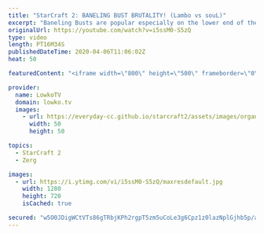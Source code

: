 ```yaml
---
title: "StarCraft 2: BANELING BUST BRUTALITY! (Lambo vs souL)"
excerpt: "Baneling Busts are popular especially on the lower end of the ladder as one of the first build orders and strategies that Zerg players in StarCraft 2 learn. However that does not mean it's a strategy that is not viable at the professional level of SC2. In this Zerg versus Terran between Lambo and souL"
originalUrl: https://youtube.com/watch?v=i5ssM0-S5zQ
type: video
length: PT16M34S
publishedDateTime: 2020-04-06T11:06:02Z
heat: 50

featuredContent: "<iframe width=\"800\" height=\"500\" frameborder=\"0\" src=\"https://www.youtube.com/embed/i5ssM0-S5zQ\" allow=\"accelerometer; autoplay; encrypted-media; gyroscope; picture-in-picture\" allowfullscreen></iframe>"

provider:
  name: LowkoTV
  domain: lowko.tv
  images:
    - url: https://everyday-cc.github.io/starcraft2/assets/images/organizations/lowko.tv-50x50.jpg
      width: 50
      height: 50

topics:
  - StarCraft 2
  - Zerg

images:
  - url: https://i.ytimg.com/vi/i5ssM0-S5zQ/maxresdefault.jpg
    width: 1280
    height: 720
    isCached: true

secured: "w5O0JDigWCtVTs86gTRbjKPh2rgpT5zm5uCoLe3g6Cpz1z0lazNplGjhb5p/a0L7txMbbL1InlDdOvAGQbFOx59y9hLOgPKRWmxmwY5MtpC9nbkWC0POarXq8SrItZfRR1bV/vUv4dQAyiL2pnIUfggemmHlF5P0t3AG/J4NAJDQK4RhodJGhZ6ULaXnF7GwpM/6XLj1zqLzFbmV0rjKl+F3d9KC6wGVL7KjI/DJC3RiPZHLegCSbU7AcDF9yW5HT5W7IWtjcTV9/LWPuZQOGO5NpiR0voc6N2Z9mCYH4azTwaVflM6Vbvj1VpKAI/Qy+O+rQ67guub3Sow0xRs8AwnUVjQlfjx09crWmcVykkiFgyeb/1vvBcbgHv07nvzRE8Wkg0E6tA++Bp09GbzgdW794F4bEyDwy76ZjNvXKxI=;TFdAduW2gFzjqoB3ZFGUDQ=="
---
```


